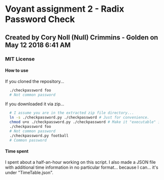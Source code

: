 # Voyant assignment 2 - Radix Password Check

## Created by Cory Noll (Null) Crimmins - Golden on May 12 2018 6:41 AM

### MIT License

#### How to use

If you cloned the repository...

```bash
  ./checkpassword foo
  # Not common password
```

If you downloaded it via zip...

```bash
  # I assume you are in the extracted zip file directory...
  ln -s ./checkpassword.py ./checkpassword # Just for convenience.
  chmod u+x ./checkpassword.py ./checkpassword # Make it "executable" in bash
  ./checkpassword foo
  # Not common password
  ./checkpassword.py football
  # Common password
```

#### Time spent

I spent about a half-an-hour working on this script. I also made a JSON file with additional time information in no particular format... because I can... it's under "TimeTable.json".
